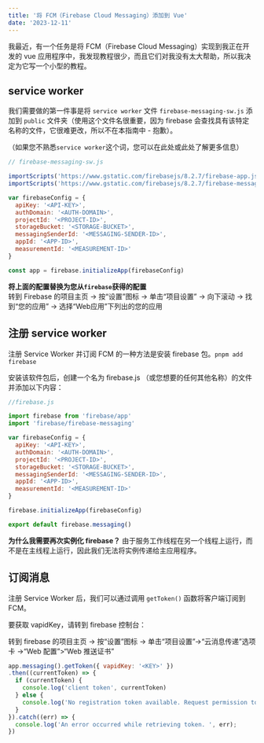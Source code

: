 ```yaml
---
title: '将 FCM（Firebase Cloud Messaging）添加到 Vue'
date: '2023-12-11'
---
```


我最近，有一个任务是将 FCM（Firebase Cloud Messaging）实现到我正在开发的 vue 应用程序中，我发现教程很少，而且它们对我没有太大帮助，所以我决定为它写一个小型的教程。

## service worker

我们需要做的第一件事是将 `service worker` 文件 `firebase-messaging-sw.js` 添加到 `public` 文件夹（使用这个文件名很重要，因为 firebase 会查找具有该特定名称的文件，它很难更改，所以不在本指南中 - 抱歉）。

（如果您不熟悉`service worker`这个词，您可以在此处或此处了解更多信息）

```javascript
// firebase-messaging-sw.js

importScripts('https://www.gstatic.com/firebasejs/8.2.7/firebase-app.js')
importScripts('https://www.gstatic.com/firebasejs/8.2.7/firebase-messaging.js')

var firebaseConfig = {
  apiKey: '<API-KEY>',
  authDomain: '<AUTH-DOMAIN>',
  projectId: '<PROJECT-ID>',
  storageBucket: '<STORAGE-BUCKET>',
  messagingSenderId: '<MESSAGING-SENDER-ID>',
  appId: '<APP-ID>',
  measurementId: '<MEASUREMENT-ID>'
}

const app = firebase.initializeApp(firebaseConfig)
```
**将上面的配置替换为您从`firebase`获得的配置**  
转到 Firebase 的项目主页 -> 按“设置”图标 -> 单击“项目设置” -> 向下滚动 -> 找到“您的应用” -> 选择“Web应用”下列出的您的应用

## 注册 service worker

注册 Service Worker 并订阅 FCM 的一种方法是安装 firebase 包。`pnpm add firebase`

安装该软件包后，创建一个名为 firebase.js （或您想要的任何其他名称）的文件并添加以下内容：

```javascript
//firebase.js

import firebase from 'firebase/app'
import 'firebase/firebase-messaging'

var firebaseConfig = {
  apiKey: '<API-KEY>',
  authDomain: '<AUTH-DOMAIN>',
  projectId: '<PROJECT-ID>',
  storageBucket: '<STORAGE-BUCKET>',
  messagingSenderId: '<MESSAGING-SENDER-ID>',
  appId: '<APP-ID>',
  measurementId: '<MEASUREMENT-ID>'
}

firebase.initializeApp(firebaseConfig)

export default firebase.messaging()
```

**为什么我需要再次实例化 firebase？**
由于服务工作线程在另一个线程上运行，而不是在主线程上运行，因此我们无法将实例传递给主应用程序。

## 订阅消息

注册 Service Worker 后，我们可以通过调用 `getToken()` 函数将客户端订阅到 FCM。

要获取 vapidKey，请转到 firebase 控制台：

转到 firebase 的项目主页 -> 按“设置”图标 -> 单击“项目设置”->“云消息传递”选项卡 ->“Web 配置”>“Web 推送证书”

```javascript
app.messaging().getToken({ vapidKey: '<KEY>' })
.then((currentToken) => {
  if (currentToken) {
    console.log('client token', currentToken)
  } else {
    console.log('No registration token available. Request permission to generate one.');
  }
}).catch((err) => {
  console.log('An error occurred while retrieving token. ', err);
})

```
